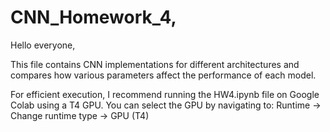 # CNN_Homework_4,

Hello everyone,

This file contains CNN implementations for different architectures and compares how various parameters affect the performance of each model.

For efficient execution, I recommend running the HW4.ipynb file on Google Colab using a T4 GPU.
You can select the GPU by navigating to:
Runtime → Change runtime type → GPU (T4)
 
